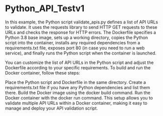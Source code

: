 # Python_API_Testv1
In this example, the Python script validate_apis.py defines a list of API URLs to validate. It uses the requests library to send HTTP GET requests to these URLs and checks the response for HTTP errors. The Dockerfile specifies a Python 3.8 base image, sets up a working directory, copies the Python script into the container, installs any required dependencies from a requirements.txt file, exposes port 80 (in case you need to run a web service), and finally runs the Python script when the container is launched.

You can customize the list of API URLs in the Python script and adjust the Dockerfile according to your specific requirements. To build and run the Docker container, follow these steps:

Place the Python script and Dockerfile in the same directory.
Create a requirements.txt file if you have any Python dependencies and list them there.
Build the Docker image using the docker build command.
Run the Docker container with the docker run command.
This setup allows you to validate multiple API URLs within a Docker container, making it easy to manage and deploy your API validation script.
